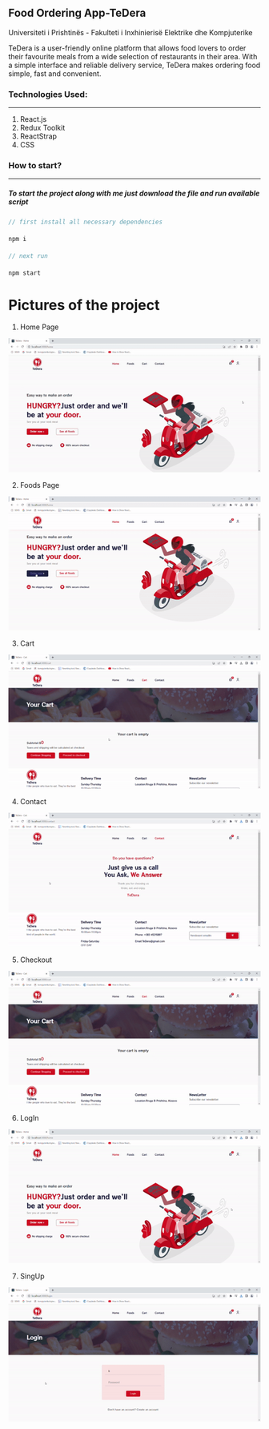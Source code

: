 ## Food Ordering App-TeDera
Universiteti i Prishtinës - Fakulteti i Inxhinierisë Elektrike dhe Kompjuterike

TeDera is a user-friendly online platform that allows food lovers to order their favourite meals from a wide selection of restaurants in their area. 
With a simple interface and reliable delivery service, TeDera makes ordering food simple, fast and convenient.
### Technologies Used:

---

1. React.js
2. Redux Toolkit
3. ReactStrap
4. CSS

### How to start?

---

##### To start the project along with me just download the file and run available script

```javascript
// first install all necessary dependencies

npm i

// next run

npm start

```


# Pictures of the project

1. Home Page

![home.gif](src%2FimgForReadme%2Fhome.gif)

2. Foods Page

![food.gif](src%2FimgForReadme%2Ffood.gif)

3. Cart

![cart.gif](src%2FimgForReadme%2Fcart.gif)

4. Contact

![Contact.gif](src%2FimgForReadme%2FContact.gif)

5. Checkout

![Checkout.gif](src%2FimgForReadme%2FCheckout.gif)

6. LogIn

![Login.gif](src%2FimgForReadme%2FLogin.gif)

7. SingUp

![Singin.gif](src%2FimgForReadme%2FSingin.gif)